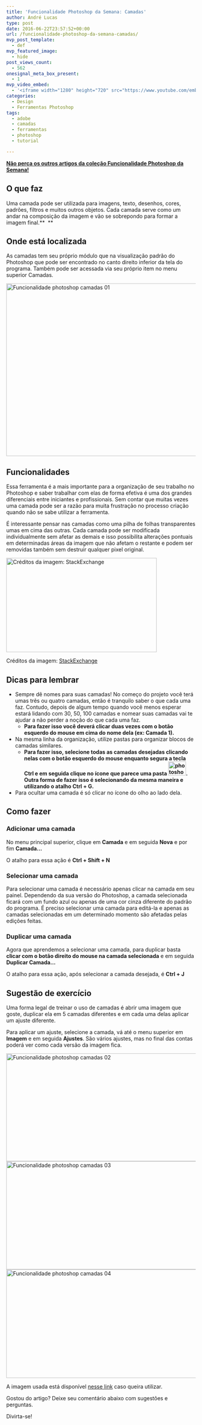 ```yaml
---
title: 'Funcionalidade Photoshop da Semana: Camadas'
author: André Lucas
type: post
date: 2016-06-22T23:57:52+00:00
url: /funcionalidade-photoshop-da-semana-camadas/
mvp_post_template:
  - def
mvp_featured_image:
  - hide
post_views_count:
  - 562
onesignal_meta_box_present:
  - 1
mvp_video_embed:
  - '<iframe width="1280" height="720" src="https://www.youtube.com/embed/pwm9C5vwR8I" frameborder="0" allowfullscreen></iframe>'
categories:
  - Design
  - Ferramentas Photoshop
tags:
  - adobe
  - camadas
  - ferramentas
  - photoshop
  - tutorial

---
```

<a href="https://www.igluonline.com/category/design/ferramentas-photoshop/" target="_blank"><strong>Não perca os outros artigos da coleção Funcionalidade Photoshop da Semana!</strong></a>

## O que faz

Uma camada pode ser utilizada para imagens, texto, desenhos, cores, padrões, filtros e muitos outros objetos. Cada camada serve como um andar na composição da imagem e vão se sobrepondo para formar a imagem final.**  **

## Onde está localizada

As camadas tem seu próprio módulo que na visualização padrão do Photoshop que pode ser encontrado no canto direito inferior da tela do programa. Também pode ser acessada via seu próprio item no menu superior Camadas.

<img class=" wp-image-35 aligncenter" src="http://blog.igluonline.com/wp-content/uploads/2016/06/Funcionalidade-photoshop-camadas-01.jpg" alt="Funcionalidade photoshop camadas 01" width="515" height="458" srcset="https://www.igluonline.com/wp-content/uploads/2016/06/Funcionalidade-photoshop-camadas-01.jpg 696w, https://www.igluonline.com/wp-content/uploads/2016/06/Funcionalidade-photoshop-camadas-01-300x267.jpg 300w" sizes="(max-width: 515px) 100vw, 515px" />

## Funcionalidades

Essa ferramenta é a mais importante para a organização de seu trabalho no Photoshop e saber trabalhar com elas de forma efetiva é uma dos grandes diferenciais entre iniciantes e profissionais. Sem contar que muitas vezes uma camada pode ser a razão para muita frustração no processo criação quando não se sabe utilizar a ferramenta.

É interessante pensar nas camadas como uma pilha de folhas transparentes umas em cima das outras. Cada camada pode ser modificada individualmente sem afetar as demais e isso possibilita alterações pontuais em determinadas áreas da imagem que não afetam o restante e podem ser removidas também sem destruir qualquer pixel original.

<div id="attachment_38" style="width: 410px" class="wp-caption aligncenter">
  <img class="size-full wp-image-38" src="http://blog.igluonline.com/wp-content/uploads/2016/06/photoshop-layers.png" alt="Créditos da imagem: StackExchange" width="400" height="250" srcset="https://www.igluonline.com/wp-content/uploads/2016/06/photoshop-layers.png 400w, https://www.igluonline.com/wp-content/uploads/2016/06/photoshop-layers-300x188.png 300w" sizes="(max-width: 400px) 100vw, 400px" />
  
  <p class="wp-caption-text">
    Créditos da imagem: <a href="http://graphicdesign.stackexchange.com/questions/27507/how-can-i-create-and-batch-this-3d-planes-effect" target="_blank">StackExchange</a>
  </p>
</div>

## Dicas para lembrar

  * Sempre dê nomes para suas camadas! No começo do projeto você terá umas três ou quatro camadas, então é tranquilo saber o que cada uma faz. Contudo, depois de algum tempo quando você menos esperar estará lidando com 30, 50, 100 camadas e nomear suas camadas vai te ajudar a não perder a noção do que cada uma faz. 
      * **Para fazer isso você deverá clicar duas vezes com o botão esquerdo do mouse em cima do nome dela (ex: Camada 1).**
  * Na mesma linha da organização, utilize pastas para organizar blocos de camadas similares. 
      * **Para fazer isso, selecione todas as camadas desejadas clicando nelas com o botão esquerdo do mouse enquanto segura a tecla Ctrl e em seguida clique no ícone que parece uma pasta <img class="alignnone wp-image-36" src="http://blog.igluonline.com/wp-content/uploads/2016/06/photoshop_pasta.jpg" alt="photoshop_pasta" width="47" height="37" />. Outra forma de fazer isso é selecionando da mesma maneira e utilizando o atalho Ctrl + G.**
  * Para ocultar uma camada é só clicar no ícone do olho ao lado dela.

## Como fazer

### Adicionar uma camada

No menu principal superior, clique em **Camada** e em seguida **Nova** e por fim **Camada&#8230;**

O atalho para essa ação é **Ctrl + Shift + N**

### Selecionar uma camada

Para selecionar uma camada é necessário apenas clicar na camada em seu painel. Dependendo da sua versão do Photoshop, a camada selecionada ficará com um fundo azul ou apenas de uma cor cinza diferente do padrão do programa. É preciso selecionar uma camada para editá-la e apenas as camadas selecionadas em um determinado momento são afetadas pelas edições feitas.

### Duplicar uma camada

Agora que aprendemos a selecionar uma camada, para duplicar basta **clicar com o botão direito do mouse na camada selecionada** e em seguida **Duplicar Camada&#8230;**

O atalho para essa ação, após selecionar a camada desejada, é **Ctrl + J**

## Sugestão de exercício

Uma forma legal de treinar o uso de camadas é abrir uma imagem que goste, duplicar ela em 5 camadas diferentes e em cada uma delas aplicar um ajuste diferente.

Para aplicar um ajuste, selecione a camada, vá até o menu superior em **Imagem** e em seguida **Ajustes**. São vários ajustes, mas no final das contas poderá ver como cada versão da imagem fica.

 <img class="wp-image-39 aligncenter" src="http://blog.igluonline.com/wp-content/uploads/2016/06/Funcionalidade-photoshop-camadas-02.jpg" alt="Funcionalidade photoshop camadas 02" width="558" height="286" srcset="https://www.igluonline.com/wp-content/uploads/2016/06/Funcionalidade-photoshop-camadas-02.jpg 1134w, https://www.igluonline.com/wp-content/uploads/2016/06/Funcionalidade-photoshop-camadas-02-300x154.jpg 300w, https://www.igluonline.com/wp-content/uploads/2016/06/Funcionalidade-photoshop-camadas-02-768x393.jpg 768w, https://www.igluonline.com/wp-content/uploads/2016/06/Funcionalidade-photoshop-camadas-02-1024x525.jpg 1024w" sizes="(max-width: 558px) 100vw, 558px" /> <img class="wp-image-40 aligncenter" src="http://blog.igluonline.com/wp-content/uploads/2016/06/Funcionalidade-photoshop-camadas-03.jpg" alt="Funcionalidade photoshop camadas 03" width="559" height="287" srcset="https://www.igluonline.com/wp-content/uploads/2016/06/Funcionalidade-photoshop-camadas-03.jpg 1132w, https://www.igluonline.com/wp-content/uploads/2016/06/Funcionalidade-photoshop-camadas-03-300x154.jpg 300w, https://www.igluonline.com/wp-content/uploads/2016/06/Funcionalidade-photoshop-camadas-03-768x395.jpg 768w, https://www.igluonline.com/wp-content/uploads/2016/06/Funcionalidade-photoshop-camadas-03-1024x526.jpg 1024w" sizes="(max-width: 559px) 100vw, 559px" /><img class="wp-image-41 aligncenter" src="http://blog.igluonline.com/wp-content/uploads/2016/06/Funcionalidade-photoshop-camadas-04.jpg" alt="Funcionalidade photoshop camadas 04" width="559" height="288" srcset="https://www.igluonline.com/wp-content/uploads/2016/06/Funcionalidade-photoshop-camadas-04.jpg 1129w, https://www.igluonline.com/wp-content/uploads/2016/06/Funcionalidade-photoshop-camadas-04-300x155.jpg 300w, https://www.igluonline.com/wp-content/uploads/2016/06/Funcionalidade-photoshop-camadas-04-768x396.jpg 768w, https://www.igluonline.com/wp-content/uploads/2016/06/Funcionalidade-photoshop-camadas-04-1024x528.jpg 1024w" sizes="(max-width: 559px) 100vw, 559px" />

A imagem usada está disponível [nesse link][1] caso queira utilizar.

Gostou do artigo? Deixe seu comentário abaixo com sugestões e perguntas.

Divirta-se!

 [1]: https://www.pexels.com/photo/fruit-strawberry-sweet-food-112826/